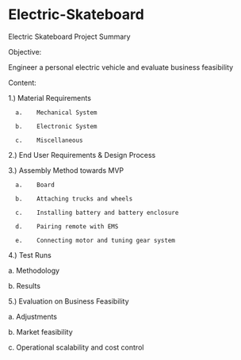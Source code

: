 # Electric-Skateboard
Electric Skateboard Project Summary

Objective: 

Engineer a personal electric vehicle and evaluate business feasibility

Content:

1.)	Material Requirements

	  a.	Mechanical System 

	  b.	Electronic System

	  c.	Miscellaneous
  
2.)	End User Requirements & Design Process

3.)	Assembly Method towards MVP

	  a.	Board 

	  b.	Attaching trucks and wheels

	  c.	Installing battery and battery enclosure

	  d.	Pairing remote with EMS

	  e.	Connecting motor and tuning gear system
  

4.)	Test Runs

  a.	Methodology
  
  b.	Results
  
5.)	Evaluation on Business Feasibility 

  a.	Adjustments
  
  b.	Market feasibility
  
  c.	Operational scalability and cost control
  


	
